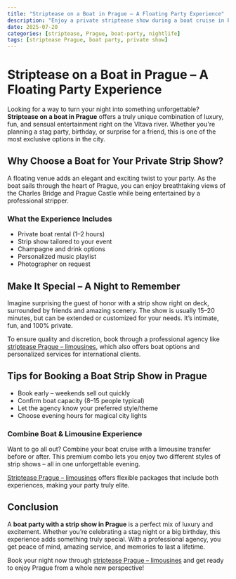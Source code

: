 ```yaml
---
title: "Striptease on a Boat in Prague – A Floating Party Experience"
description: "Enjoy a private striptease show during a boat cruise in Prague. Celebrate birthdays, bachelor parties or private events on the Vltava with style."
date: 2025-07-20
categories: [striptease, Prague, boat-party, nightlife]
tags: [striptease Prague, boat party, private show]
---
```


# Striptease on a Boat in Prague – A Floating Party Experience

Looking for a way to turn your night into something unforgettable? **Striptease on a boat in Prague** offers a truly unique combination of luxury, fun, and sensual entertainment right on the Vltava river. Whether you're planning a stag party, birthday, or surprise for a friend, this is one of the most exclusive options in the city.

## Why Choose a Boat for Your Private Strip Show?

A floating venue adds an elegant and exciting twist to your party. As the boat sails through the heart of Prague, you can enjoy breathtaking views of the Charles Bridge and Prague Castle while being entertained by a professional stripper.

### What the Experience Includes

- Private boat rental (1–2 hours)
- Strip show tailored to your event
- Champagne and drink options
- Personalized music playlist
- Photographer on request

## Make It Special – A Night to Remember

Imagine surprising the guest of honor with a strip show right on deck, surrounded by friends and amazing scenery. The show is usually 15–20 minutes, but can be extended or customized for your needs. It’s intimate, fun, and 100% private.

To ensure quality and discretion, book through a professional agency like [striptease Prague – limousines](https://www.strip-praha.cz/en/home/), which also offers boat options and personalized services for international clients.

## Tips for Booking a Boat Strip Show in Prague

- Book early – weekends sell out quickly
- Confirm boat capacity (8–15 people typical)
- Let the agency know your preferred style/theme
- Choose evening hours for magical city lights

### Combine Boat & Limousine Experience

Want to go all out? Combine your boat cruise with a limousine transfer before or after. This premium combo lets you enjoy two different styles of strip shows – all in one unforgettable evening.

[Striptease Prague – limousines](https://www.strip-praha.cz/en/home/) offers flexible packages that include both experiences, making your party truly elite.

## Conclusion

A **boat party with a strip show in Prague** is a perfect mix of luxury and excitement. Whether you’re celebrating a stag night or a big birthday, this experience adds something truly special. With a professional agency, you get peace of mind, amazing service, and memories to last a lifetime.

Book your night now through [striptease Prague – limousines](https://www.strip-praha.cz/en/home/) and get ready to enjoy Prague from a whole new perspective!
